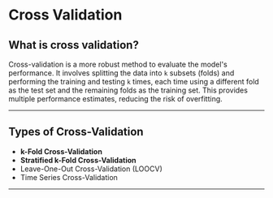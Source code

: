 # Cross Validation

## What is cross validation?

Cross-validation is a more robust method to evaluate the model's performance. It involves splitting the data into `k` subsets (folds) and performing the training and testing `k` times, each time using a different fold as the test set and the remaining folds as the training set. This provides multiple performance estimates, reducing the risk of overfitting.

***

## Types of Cross-Validation

* **k-Fold Cross-Validation**
* **Stratified k-Fold Cross-Validation**
* Leave-One-Out Cross-Validation (LOOCV)
* Time Series Cross-Validation

***



